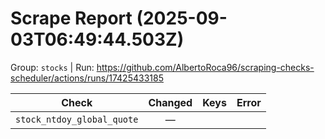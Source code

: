 # Scrape Report (2025-09-03T06:49:44.503Z)

Group: `stocks`  |  Run: https://github.com/AlbertoRoca96/scraping-checks-scheduler/actions/runs/17425433185

| Check | Changed | Keys | Error |
|---|:---:|:--|:--|
| `stock_ntdoy_global_quote` | — |  |  |
